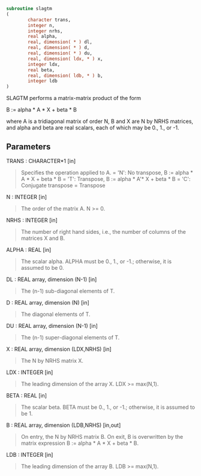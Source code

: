 ```fortran
subroutine slagtm
(
        character trans,
        integer n,
        integer nrhs,
        real alpha,
        real, dimension( * ) dl,
        real, dimension( * ) d,
        real, dimension( * ) du,
        real, dimension( ldx, * ) x,
        integer ldx,
        real beta,
        real, dimension( ldb, * ) b,
        integer ldb
)
```

SLAGTM performs a matrix-matrix product of the form

B := alpha * A * X + beta * B

where A is a tridiagonal matrix of order N, B and X are N by NRHS
matrices, and alpha and beta are real scalars, each of which may be
0., 1., or -1.

## Parameters
TRANS : CHARACTER*1 [in]
> Specifies the operation applied to A.
> = 'N':  No transpose, B := alpha * A * X + beta * B
> = 'T':  Transpose,    B := alpha * A'* X + beta * B
> = 'C':  Conjugate transpose = Transpose

N : INTEGER [in]
> The order of the matrix A.  N >= 0.

NRHS : INTEGER [in]
> The number of right hand sides, i.e., the number of columns
> of the matrices X and B.

ALPHA : REAL [in]
> The scalar alpha.  ALPHA must be 0., 1., or -1.; otherwise,
> it is assumed to be 0.

DL : REAL array, dimension (N-1) [in]
> The (n-1) sub-diagonal elements of T.

D : REAL array, dimension (N) [in]
> The diagonal elements of T.

DU : REAL array, dimension (N-1) [in]
> The (n-1) super-diagonal elements of T.

X : REAL array, dimension (LDX,NRHS) [in]
> The N by NRHS matrix X.

LDX : INTEGER [in]
> The leading dimension of the array X.  LDX >= max(N,1).

BETA : REAL [in]
> The scalar beta.  BETA must be 0., 1., or -1.; otherwise,
> it is assumed to be 1.

B : REAL array, dimension (LDB,NRHS) [in,out]
> On entry, the N by NRHS matrix B.
> On exit, B is overwritten by the matrix expression
> B := alpha * A * X + beta * B.

LDB : INTEGER [in]
> The leading dimension of the array B.  LDB >= max(N,1).
